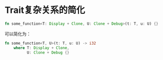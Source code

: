 # Trait复杂关系的简化

```rust
fn some_function<T: Display + Clone, U: Clone + Debug>(t: T, u: U) {}
```
可以简化为：
```rust
fn some_function<T, U>(t: T, u: U) -> i32
    where T: Display + Clone,
          U: Clone + Debug {}
```
